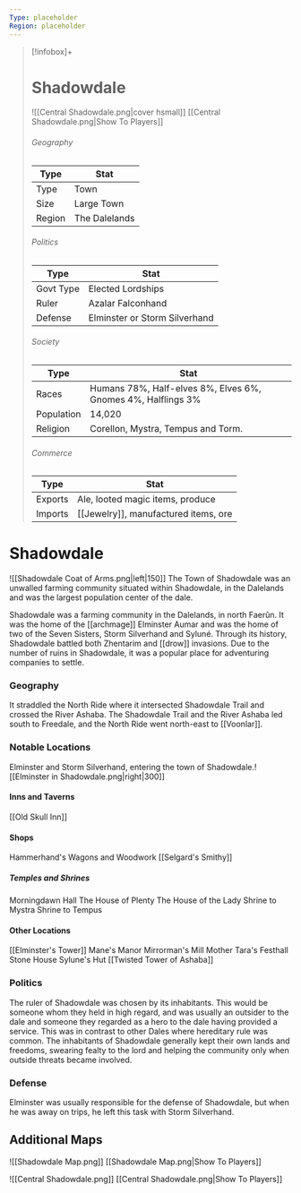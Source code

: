 ```yaml
---
Type: placeholder
Region: placeholder
---
```

> [!infobox]+
> # Shadowdale
> ![[Central Shadowdale.png|cover hsmall]]
> [[Central Shadowdale.png|Show To Players]]
> ###### Geography
> Type |  Stat |
> ---|---|
> Type | Town |
> Size | Large Town |
> Region | The Dalelands|
> ###### Politics
> Type |  Stat |
> ---|---|
> Govt Type | Elected Lordships |
> Ruler | Azalar Falconhand |
> Defense | Elminster or Storm Silverhand|
> ###### Society
> Type |  Stat |
> ---|---|
> Races | Humans	78%, Half-elves	8%, Elves	6%, Gnomes	4%, Halflings	3% |
> Population | 14,020 |
> Religion | Corellon, Mystra, Tempus and Torm. |
> ###### Commerce
> Type |  Stat |
> ---|---|
> Exports | Ale, looted magic items, produce |
> Imports | [[Jewelry]], manufactured items, ore |

# Shadowdale
![[Shadowdale Coat of Arms.png|left|150]] The Town of Shadowdale was an unwalled farming community situated within Shadowdale, in the Dalelands and was the largest population center of the dale.

Shadowdale was a farming community in the Dalelands, in north Faerûn. It was the home of the [[archmage]] Elminster Aumar and was the home of two of the Seven Sisters, Storm Silverhand and Syluné. Through its history, Shadowdale battled both Zhentarim and [[drow]] invasions. Due to the number of ruins in Shadowdale, it was a popular place for adventuring companies to settle.

### Geography
It straddled the North Ride where it intersected Shadowdale Trail and crossed the River Ashaba. The Shadowdale Trail and the River Ashaba led south to Freedale, and the North Ride went north-east to [[Voonlar]].

### Notable Locations
Elminster and Storm Silverhand, entering the town of Shadowdale.![[Elminster in Shadowdale.png|right|300]]

#### Inns and Taverns
[[Old Skull Inn]]
#### Shops
Hammerhand's Wagons and Woodwork
[[Selgard's Smithy]]
##### Temples and Shrines
Morningdawn Hall
The House of Plenty
The House of the Lady
Shrine to Mystra
Shrine to Tempus
#### Other Locations
[[Elminster's Tower]]
Mane's Manor
Mirrorman's Mill
Mother Tara's Festhall
Stone House
Sylune's Hut
[[Twisted Tower of Ashaba]]

### Politics
The ruler of Shadowdale was chosen by its inhabitants. This would be someone whom they held in high regard, and was usually an outsider to the dale and someone they regarded as a hero to the dale having provided a service. This was in contrast to other Dales where hereditary rule was common. The inhabitants of Shadowdale generally kept their own lands and freedoms, swearing fealty to the lord and helping the community only when outside threats became involved.

### Defense
Elminster was usually responsible for the defense of Shadowdale, but when he was away on trips, he left this task with Storm Silverhand.

## Additional Maps

![[Shadowdale Map.png]]
[[Shadowdale Map.png|Show To Players]]

![[Central Shadowdale.png]]
[[Central Shadowdale.png|Show To Players]]
